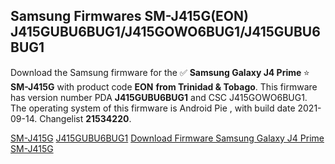 <h2>Samsung Firmwares SM-J415G(EON) J415GUBU6BUG1/J415GOWO6BUG1/J415GUBU6BUG1</h2>
Download the Samsung firmware for the ✅ <strong>Samsung Galaxy J4 Prime </strong> ⭐ <strong>SM-J415G</strong> with product code <strong>EON</strong> <strong> from Trinidad & Tobago</strong>. This firmware has version number PDA <strong>J415GUBU6BUG1</strong> and CSC J415GOWO6BUG1. The operating system of this firmware is Android Pie , with build date 2021-09-14. Changelist <strong>21534220</strong>.


[SM-J415G](https://samfirm.shop/samsung/model/SM-J415G)
[J415GUBU6BUG1](https://samfirm.shop/samsung/pda/J415GUBU6BUG1)
[Download Firmware Samsung Galaxy J4 Prime SM-J415G](https://samfirm.shop/samsung/firmware/457280)

